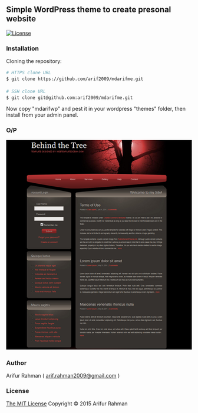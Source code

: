 ## Simple WordPress theme to create presonal website

[![License](https://img.shields.io/npm/l/express.svg)](http://opensource.org/licenses/MIT)


### Installation

Cloning the repository:

```bash
# HTTPS clone URL
$ git clone https://github.com/arif2009/mdarifme.git

# SSH clone URL
$ git clone git@github.com:arif2009/mdarifme.git
```

Now copy "mdarifwp" and pest it in your wordpress "themes" folder, then install from your admin panel.

### O/P
![alt text](https://github.com/arif2009/mdarifme/blob/master/theme_view.png "Simple Album")

### Author
Arifur Rahman ( arif.rahman2009@gmail.com )

### License
<a href="https://opensource.org/licenses/MIT">The MIT License</a> Copyright &copy; 2015 Arifur Rahman